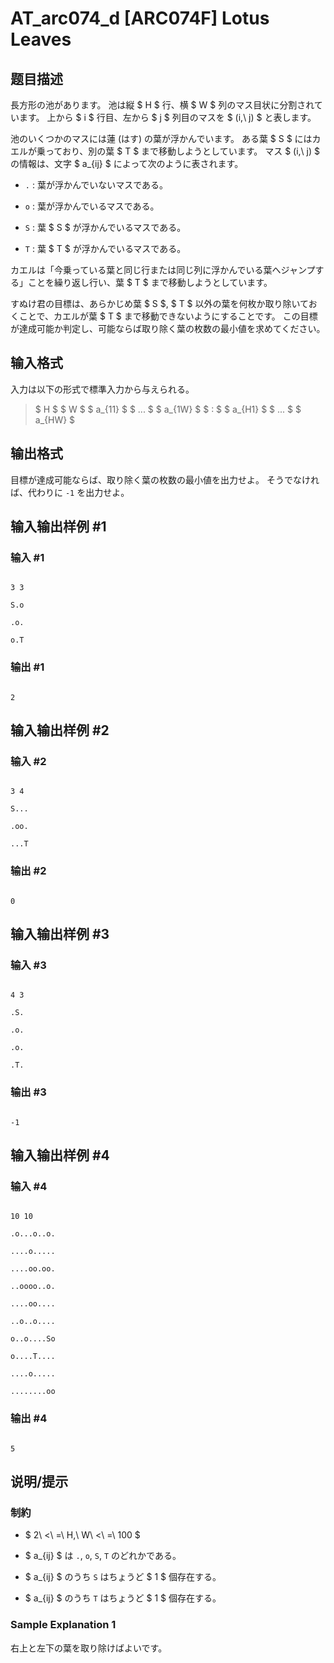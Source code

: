 # AT_arc074_d [ARC074F] Lotus Leaves

## 题目描述

[problemUrl]: https://atcoder.jp/contests/arc074/tasks/arc074_d

長方形の池があります。 池は縦 $ H $ 行、横 $ W $ 列のマス目状に分割されています。 上から $ i $ 行目、左から $ j $ 列目のマスを $ (i,\ j) $ と表します。

池のいくつかのマスには蓮 (はす) の葉が浮かんでいます。 ある葉 $ S $ にはカエルが乗っており、別の葉 $ T $ まで移動しようとしています。 マス $ (i,\ j) $ の情報は、文字 $ a_{ij} $ によって次のように表されます。

- `.` : 葉が浮かんでいないマスである。
- `o` : 葉が浮かんでいるマスである。
- `S` : 葉 $ S $ が浮かんでいるマスである。
- `T` : 葉 $ T $ が浮かんでいるマスである。

カエルは「今乗っている葉と同じ行または同じ列に浮かんでいる葉へジャンプする」ことを繰り返し行い、葉 $ T $ まで移動しようとしています。

すぬけ君の目標は、あらかじめ葉 $ S $, $ T $ 以外の葉を何枚か取り除いておくことで、カエルが葉 $ T $ まで移動できないようにすることです。 この目標が達成可能か判定し、可能ならば取り除く葉の枚数の最小値を求めてください。

## 输入格式

入力は以下の形式で標準入力から与えられる。

> $ H $ $ W $ $ a_{11} $ $ ... $ $ a_{1W} $ $ : $ $ a_{H1} $ $ ... $ $ a_{HW} $

## 输出格式

目標が達成可能ならば、取り除く葉の枚数の最小値を出力せよ。 そうでなければ、代わりに `-1` を出力せよ。

## 输入输出样例 #1

### 输入 #1

```
3 3
S.o
.o.
o.T
```

### 输出 #1

```
2
```

## 输入输出样例 #2

### 输入 #2

```
3 4
S...
.oo.
...T
```

### 输出 #2

```
0
```

## 输入输出样例 #3

### 输入 #3

```
4 3
.S.
.o.
.o.
.T.
```

### 输出 #3

```
-1
```

## 输入输出样例 #4

### 输入 #4

```
10 10
.o...o..o.
....o.....
....oo.oo.
..oooo..o.
....oo....
..o..o....
o..o....So
o....T....
....o.....
........oo
```

### 输出 #4

```
5
```

## 说明/提示

### 制約

- $ 2\ <\ =\ H,\ W\ <\ =\ 100 $
- $ a_{ij} $ は `.`, `o`, `S`, `T` のどれかである。
- $ a_{ij} $ のうち `S` はちょうど $ 1 $ 個存在する。
- $ a_{ij} $ のうち `T` はちょうど $ 1 $ 個存在する。

### Sample Explanation 1

右上と左下の葉を取り除けばよいです。